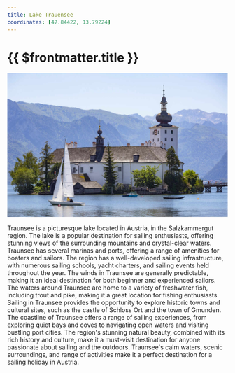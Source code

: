 ```yaml
---
title: Lake Trauensee
coordinates: [47.84422, 13.79224]
---
```

# {{ $frontmatter.title }}

![Main image](../img/planned/lake-trauensee.jpg)

Traunsee is a picturesque lake located in Austria, in the Salzkammergut region. The lake is a popular destination for sailing enthusiasts, offering stunning views of the surrounding mountains and crystal-clear waters. Traunsee has several marinas and ports, offering a range of amenities for boaters and sailors. The region has a well-developed sailing infrastructure, with numerous sailing schools, yacht charters, and sailing events held throughout the year. The winds in Traunsee are generally predictable, making it an ideal destination for both beginner and experienced sailors. The waters around Traunsee are home to a variety of freshwater fish, including trout and pike, making it a great location for fishing enthusiasts. Sailing in Traunsee provides the opportunity to explore historic towns and cultural sites, such as the castle of Schloss Ort and the town of Gmunden. The coastline of Traunsee offers a range of sailing experiences, from exploring quiet bays and coves to navigating open waters and visiting bustling port cities. The region's stunning natural beauty, combined with its rich history and culture, make it a must-visit destination for anyone passionate about sailing and the outdoors. Traunsee's calm waters, scenic surroundings, and range of activities make it a perfect destination for a sailing holiday in Austria.